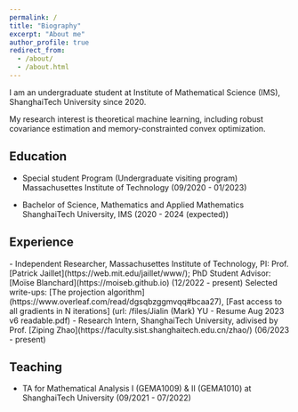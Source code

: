 ```yaml
---
permalink: /
title: "Biography"
excerpt: "About me"
author_profile: true
redirect_from: 
  - /about/
  - /about.html
---
```


I am an undergraduate student at Institute of Mathematical Science (IMS), ShanghaiTech University since 2020. 

My research interest is theoretical machine learning, including robust covariance estimation and memory-constrainted convex optimization.

<h2 id="education"> Education</h2>

- Special student Program (Undergraduate visiting program)  
  Massachusettes Institute of Technology (09/2020 - 01/2023)
  
- Bachelor of Science, Mathematics and Applied Mathematics   
  ShanghaiTech University, IMS (2020 - 2024 (expected))

<h2 id="experience"> Experience</h2>
- Independent Researcher, Massachusettes Institute of Technology, PI: Prof. [Patrick Jaillet](https://web.mit.edu/jaillet/www/); PhD Student Advisor: [Moïse Blanchard](https://moiseb.github.io) (12/2022 - present)
Selected write-ups: [The projection algorithm](https://www.overleaf.com/read/dgsqbzggmvqq#bcaa27), [Fast access to all gradients in N iterations] (url: /files/Jialin (Mark) YU - Resume Aug 2023 v6 readable.pdf)
- Research Intern, ShanghaiTech University, adivised by Prof. [Ziping Zhao](https://faculty.sist.shanghaitech.edu.cn/zhao/)
  (06/2023 - present)

<h2 id="teaching"> Teaching</h2>

- TA for  Mathematical Analysis I (GEMA1009) & II (GEMA1010) at ShanghaiTech University (09/2021 - 07/2022)
